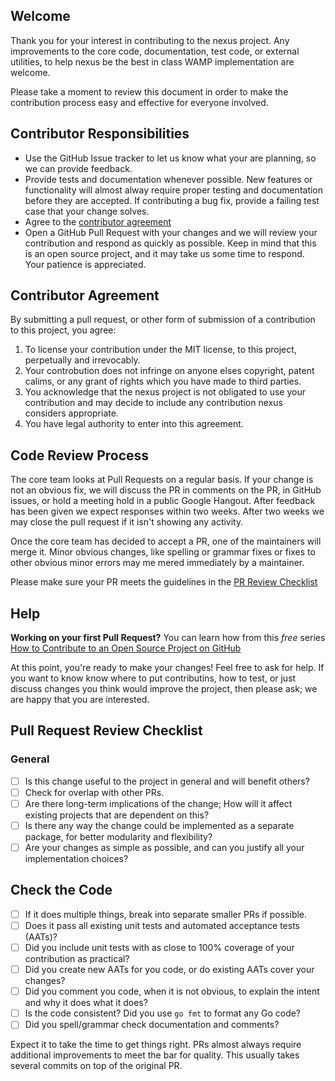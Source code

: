 ## Welcome
Thank you for your interest in contributing to the nexus project.  Any improvements to the core code, documentation, test code, or external utilities, to help nexus be the best in class WAMP implementation are welcome.

Please take a moment to review this document in order to make the contribution process easy and effective for everyone involved.

## Contributor Responsibilities

- Use the GitHub Issue tracker to let us know what your are planning, so we can provide feedback.
- Provide tests and documentation whenever possible. New features or functionality will almost alway require proper testing and documentation before they are accepted. If contributing a bug fix, provide a failing test case that your change solves.
- Agree to the [contributor agreement](#contributor-agreement)
- Open a GitHub Pull Request with your changes and we will review your contribution and respond as quickly as possible. Keep in mind that this is an open source project, and it may take us some time to respond. Your patience is appreciated.

## Contributor Agreement

By submitting a pull request, or other form of submission of a contribution to this project, you agree:

1. To license your contribution under the MIT license, to this project, perpetually and irrevocably. 
2. Your controbution does not infringe on anyone elses copyright, patent calims, or any grant of rights which you have made to third parties.
3. You acknowledge that the nexus project is not obligated to use your contribution and may decide to include any contribution nexus considers appropriate.
4. You have legal authority to enter into this agreement.

## Code Review Process

The core team looks at Pull Requests on a regular basis.  If your change is not an obvious fix, we will discuss the PR in comments on the PR, in GitHub issues, or hold a meeting hold in a public Google Hangout. After feedback has been given we expect responses within two weeks. After two weeks we may close the pull request if it isn't showing any activity.

Once the core team has decided to accept a PR, one of the maintainers will merge it.  Minor obvious changes, like spelling or grammar fixes or fixes to other obvious minor errors may me mered immediately by a maintainer.

Please make sure your PR meets the guidelines in the [PR Review Checklist](#pull-request-review-checklist)

## Help

**Working on your first Pull Request?** You can learn how from this *free* series [How to Contribute to an Open Source Project on GitHub](https://egghead.io/series/how-to-contribute-to-an-open-source-project-on-github)

At this point, you're ready to make your changes! Feel free to ask for help.  If you want to know know where to put contributins, how to test, or just discuss changes you think would improve the project, then please ask; we are happy that you are interested.

## Pull Request Review Checklist

### General

- [ ] Is this change useful to the project in general and will benefit others?
- [ ] Check for overlap with other PRs.
- [ ] Are there long-term implications of the change; How will it affect existing projects that are dependent on this? 
- [ ] Is there any way the change could be implemented as a separate package, for better modularity and flexibility?
- [ ] Are your changes as simple as possible, and can you justify all your implementation choices?

## Check the Code

- [ ] If it does multiple things, break into separate smaller PRs if possible.
- [ ] Does it pass all existing unit tests and automated acceptance tests (AATs)?
- [ ] Did you include unit tests with as close to 100% coverage of your contribution as practical?
- [ ] Did you create new AATs for you code, or do existing AATs cover your changes?
- [ ] Did you comment you code, when it is not obvious, to explain the intent and why it does what it does? 
- [ ] Is the code consistent?  Did you use `go fmt` to format any Go code?
- [ ] Did you spell/grammar check documentation and comments?

Expect it to take the time to get things right. PRs almost always require additional improvements to meet the bar for quality. This usually takes several commits on top of the original PR.
